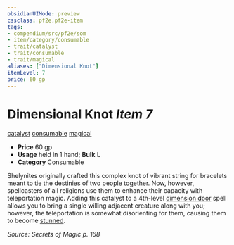 ```yaml
---
obsidianUIMode: preview
cssclass: pf2e,pf2e-item
tags:
- compendium/src/pf2e/som
- item/category/consumable
- trait/catalyst
- trait/consumable
- trait/magical
aliases: ["Dimensional Knot"]
itemLevel: 7
price: 60 gp
---
```

# Dimensional Knot *Item 7*  
[catalyst](../../../rules/traits/catalyst-som.md)  [consumable](../../../rules/traits/consumable.md)  [magical](../../../rules/traits/magical.md)  

- **Price** 60 gp
- **Usage** held in 1 hand; **Bulk** L
- **Category** Consumable

Shelynites originally crafted this complex knot of vibrant string for bracelets meant to tie the destinies of two people together. Now, however, spellcasters of all religions use them to enhance their capacity with teleportation magic. Adding this catalyst to a 4th-level [dimension door](../../spells/dimension-door.md) spell allows you to bring a single willing adjacent creature along with you; however, the teleportation is somewhat disorienting for them, causing them to become [stunned](../../../rules/conditions.md#Stunned).

*Source: Secrets of Magic p. 168*